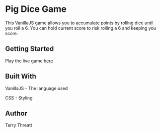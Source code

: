 # Pig Dice Game

This VanillaJS game allows you to accumulate points by rolling dice until you roll a 6. You can hold current score to risk rolling a 6 and keeping you score. 

## Getting Started

Play the live game [here](https://terrythreatt.github.io/pig-game/)


## Built With

VanillaJS - The language used

CSS - Styling 

## Author

Terry Threatt
